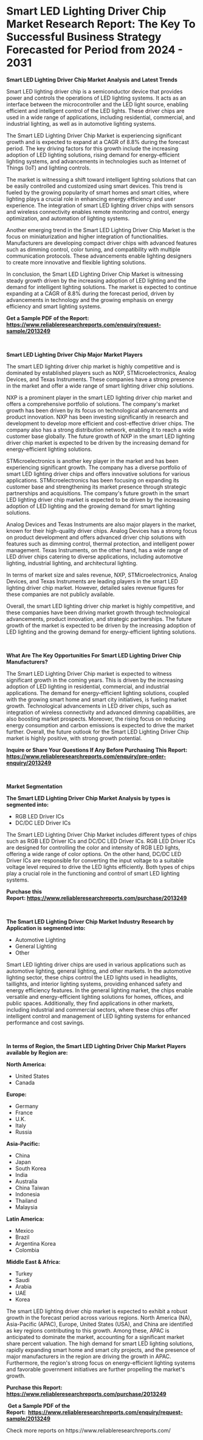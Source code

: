 <p><h1>Smart LED Lighting Driver Chip Market Research Report: The Key To Successful Business Strategy Forecasted for Period from 2024 - 2031</h1></p><p><strong>Smart LED Lighting Driver Chip Market Analysis and Latest Trends</strong></p>
<p><p>Smart LED lighting driver chip is a semiconductor device that provides power and controls the operations of LED lighting systems. It acts as an interface between the microcontroller and the LED light source, enabling efficient and intelligent control of the LED lights. These driver chips are used in a wide range of applications, including residential, commercial, and industrial lighting, as well as in automotive lighting systems.</p><p>The Smart LED Lighting Driver Chip Market is experiencing significant growth and is expected to expand at a CAGR of 8.8% during the forecast period. The key driving factors for this growth include the increasing adoption of LED lighting solutions, rising demand for energy-efficient lighting systems, and advancements in technologies such as Internet of Things (IoT) and lighting controls.</p><p>The market is witnessing a shift toward intelligent lighting solutions that can be easily controlled and customized using smart devices. This trend is fueled by the growing popularity of smart homes and smart cities, where lighting plays a crucial role in enhancing energy efficiency and user experience. The integration of smart LED lighting driver chips with sensors and wireless connectivity enables remote monitoring and control, energy optimization, and automation of lighting systems.</p><p>Another emerging trend in the Smart LED Lighting Driver Chip Market is the focus on miniaturization and higher integration of functionalities. Manufacturers are developing compact driver chips with advanced features such as dimming control, color tuning, and compatibility with multiple communication protocols. These advancements enable lighting designers to create more innovative and flexible lighting solutions.</p><p>In conclusion, the Smart LED Lighting Driver Chip Market is witnessing steady growth driven by the increasing adoption of LED lighting and the demand for intelligent lighting solutions. The market is expected to continue expanding at a CAGR of 8.8% during the forecast period, driven by advancements in technology and the growing emphasis on energy efficiency and smart lighting systems.</p></p>
<p><strong>Get a Sample PDF of the Report:&nbsp; <a href="https://www.reliableresearchreports.com/enquiry/request-sample/2013249">https://www.reliableresearchreports.com/enquiry/request-sample/2013249</a></strong></p>
<p>&nbsp;</p>
<p><strong>Smart LED Lighting Driver Chip Major Market Players</strong></p>
<p><p>The smart LED lighting driver chip market is highly competitive and is dominated by established players such as NXP, STMicroelectronics, Analog Devices, and Texas Instruments. These companies have a strong presence in the market and offer a wide range of smart lighting driver chip solutions.</p><p>NXP is a prominent player in the smart LED lighting driver chip market and offers a comprehensive portfolio of solutions. The company's market growth has been driven by its focus on technological advancements and product innovation. NXP has been investing significantly in research and development to develop more efficient and cost-effective driver chips. The company also has a strong distribution network, enabling it to reach a wide customer base globally. The future growth of NXP in the smart LED lighting driver chip market is expected to be driven by the increasing demand for energy-efficient lighting solutions.</p><p>STMicroelectronics is another key player in the market and has been experiencing significant growth. The company has a diverse portfolio of smart LED lighting driver chips and offers innovative solutions for various applications. STMicroelectronics has been focusing on expanding its customer base and strengthening its market presence through strategic partnerships and acquisitions. The company's future growth in the smart LED lighting driver chip market is expected to be driven by the increasing adoption of LED lighting and the growing demand for smart lighting solutions.</p><p>Analog Devices and Texas Instruments are also major players in the market, known for their high-quality driver chips. Analog Devices has a strong focus on product development and offers advanced driver chip solutions with features such as dimming control, thermal protection, and intelligent power management. Texas Instruments, on the other hand, has a wide range of LED driver chips catering to diverse applications, including automotive lighting, industrial lighting, and architectural lighting.</p><p>In terms of market size and sales revenue, NXP, STMicroelectronics, Analog Devices, and Texas Instruments are leading players in the smart LED lighting driver chip market. However, detailed sales revenue figures for these companies are not publicly available.</p><p>Overall, the smart LED lighting driver chip market is highly competitive, and these companies have been driving market growth through technological advancements, product innovation, and strategic partnerships. The future growth of the market is expected to be driven by the increasing adoption of LED lighting and the growing demand for energy-efficient lighting solutions.</p></p>
<p>&nbsp;</p>
<p><strong>What Are The Key Opportunities For Smart LED Lighting Driver Chip Manufacturers?</strong></p>
<p><p>The Smart LED Lighting Driver Chip market is expected to witness significant growth in the coming years. This is driven by the increasing adoption of LED lighting in residential, commercial, and industrial applications. The demand for energy-efficient lighting solutions, coupled with the growing smart home and smart city initiatives, is fueling market growth. Technological advancements in LED driver chips, such as integration of wireless connectivity and advanced dimming capabilities, are also boosting market prospects. Moreover, the rising focus on reducing energy consumption and carbon emissions is expected to drive the market further. Overall, the future outlook for the Smart LED Lighting Driver Chip market is highly positive, with strong growth potential.</p></p>
<p><strong>Inquire or Share Your Questions If Any Before Purchasing This Report: <a href="https://www.reliableresearchreports.com/enquiry/pre-order-enquiry/2013249">https://www.reliableresearchreports.com/enquiry/pre-order-enquiry/2013249</a></strong></p>
<p>&nbsp;</p>
<p><strong>Market Segmentation</strong></p>
<p><strong>The Smart LED Lighting Driver Chip Market Analysis by types is segmented into:</strong></p>
<p><ul><li>RGB LED Driver ICs</li><li>DC/DC LED Driver ICs</li></ul></p>
<p><p>The Smart LED Lighting Driver Chip Market includes different types of chips such as RGB LED Driver ICs and DC/DC LED Driver ICs. RGB LED Driver ICs are designed for controlling the color and intensity of RGB LED lights, offering a wide range of color options. On the other hand, DC/DC LED Driver ICs are responsible for converting the input voltage to a suitable voltage level required to drive the LED lights efficiently. Both types of chips play a crucial role in the functioning and control of smart LED lighting systems.</p></p>
<p><strong>Purchase this Report:&nbsp;<a href="https://www.reliableresearchreports.com/purchase/2013249">https://www.reliableresearchreports.com/purchase/2013249</a></strong></p>
<p>&nbsp;</p>
<p><strong>The Smart LED Lighting Driver Chip Market Industry Research by Application is segmented into:</strong></p>
<p><ul><li>Automotive Lighting</li><li>General Lighting</li><li>Other</li></ul></p>
<p><p>Smart LED lighting driver chips are used in various applications such as automotive lighting, general lighting, and other markets. In the automotive lighting sector, these chips control the LED lights used in headlights, taillights, and interior lighting systems, providing enhanced safety and energy efficiency features. In the general lighting market, the chips enable versatile and energy-efficient lighting solutions for homes, offices, and public spaces. Additionally, they find applications in other markets, including industrial and commercial sectors, where these chips offer intelligent control and management of LED lighting systems for enhanced performance and cost savings.</p></p>
<p>&nbsp;</p>
<p><strong>In terms of Region, the Smart LED Lighting Driver Chip Market Players available by Region are:</strong></p>
<p>
    <p> <strong> North America: </strong>
        <ul>
            <li>United States</li>
            <li>Canada</li>
        </ul>
        </p> 
    <p> <strong> Europe: </strong>
        <ul>
            <li>Germany</li>
            <li>France</li>
            <li>U.K.</li>
            <li>Italy</li>
            <li>Russia</li>
        </ul>
        </p> 
    <p> <strong> Asia-Pacific: </strong>
        <ul>
            <li>China</li>
            <li>Japan</li>
            <li>South Korea</li>
            <li>India</li>
            <li>Australia</li>
            <li>China Taiwan</li>
            <li>Indonesia</li>
            <li>Thailand</li>
            <li>Malaysia</li>
        </ul>
        </p> 
    <p> <strong> Latin America: </strong>
        <ul>
            <li>Mexico</li>
            <li>Brazil</li>
            <li>Argentina Korea</li>
            <li>Colombia</li>
        </ul>
        </p> 
    <p> <strong> Middle East & Africa: </strong>
        <ul>
            <li>Turkey</li>
            <li>Saudi</li>
            <li>Arabia</li>
            <li>UAE</li>
            <li>Korea</li>
        </ul>
    </p>
    </p>
<p><p>The smart LED lighting driver chip market is expected to exhibit a robust growth in the forecast period across various regions. North America (NA), Asia-Pacific (APAC), Europe, United States (USA), and China are identified as key regions contributing to this growth. Among these, APAC is anticipated to dominate the market, accounting for a significant market share percent valuation. The high demand for smart LED lighting solutions, rapidly expanding smart home and smart city projects, and the presence of major manufacturers in the region are driving the growth in APAC. Furthermore, the region's strong focus on energy-efficient lighting systems and favorable government initiatives are further propelling the market's growth.</p></p>
<p><strong>Purchase this Report: <a href="https://www.reliableresearchreports.com/purchase/2013249">https://www.reliableresearchreports.com/purchase/2013249</a></strong></p>
<p>&nbsp;<strong>Get a Sample PDF of the Report:&nbsp;&nbsp;<a href="https://www.reliableresearchreports.com/enquiry/request-sample/2013249">https://www.reliableresearchreports.com/enquiry/request-sample/2013249</a></strong></p>
<p><strong></strong></p>
<p>Check more reports on https://www.reliableresearchreports.com/</p>